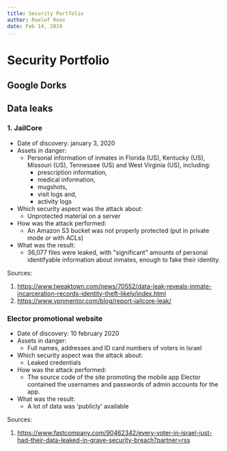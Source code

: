 ```yaml
---
title: Security Portfolio
author: Roelof Roos
date: Feb 14, 2019
...
```


# Security Portfolio

## Google Dorks



## Data leaks

### 1. JailCore

- Date of discovery: january 3, 2020
- Assets in danger:
  - Personal information of inmates in Florida (US), Kentucky (US), Missouri
    (US), Tennessee (US) and West Virginia (US), including:
    - prescription information,
    - medical information,
    - mugshots,
    - visit logs and,
    - activity logs
- Which security aspect was the attack about:
  - Unprotected material on a server
- How was the attack performed:
  - An Amazon S3 bucket was not properly protected (put in private mode or
    with ACLs)
- What was the result:
  - 36,077 files were leaked, with "significant" amounts of personal
    identifyable information about inmates, enough to fake their identity.

Sources:

1. https://www.tweaktown.com/news/70552/data-leak-reveals-inmate-incarceration-records-identity-theft-likely/index.html
2. https://www.vpnmentor.com/blog/report-jailcore-leak/


### Elector promotional website

- Date of discovery: 10 february 2020
- Assets in danger:
  - Full names, addresses and ID card numbers of voters in Israel
- Which security aspect was the attack about:
  - Leaked credentials
- How was the attack performed:
  - The source code of the site promoting the mobile app Elector contained the usernames and passwords of admin accounts for the app.
- What was the result:
  - A lot of data was 'publicly' available

Sources:

1. https://www.fastcompany.com/90462342/every-voter-in-israel-just-had-their-data-leaked-in-grave-security-breach?partner=rss
